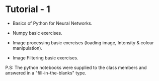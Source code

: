 # Tutorial - 1

- Basics of Python for Neural Networks.

- Numpy basic exercises.

- Image processing basic exercises (loading image, Intensity & colour manipulation).
- Image Filtering basic exercises.


P.S: The python notebooks were supplied to the class members and answered in a "fill-in-the-blanks" type.